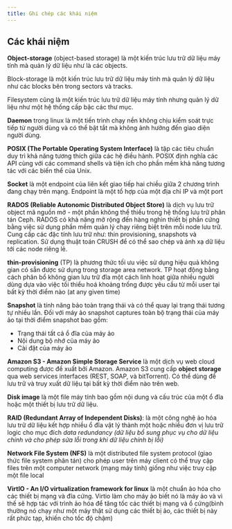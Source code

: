 ```yaml
---
title: Ghi chép các khái niệm
---
```


## Các khái niệm

<a name="object-storage"></a>

**Object-storage** (object-based storage) là một kiến trúc lưu trữ dữ liệu máy tính mà quản lý dữ liệu như là các objects.

Block-storage là một kiến trúc lưu trữ dữ liệu máy tính mà quản lý dữ liệu như các blocks bên trong sectors và tracks.

Filesystem cũng là một kiến trúc lưu trữ dữ liệu máy tính nhưng quản lý dữ liệu như một hệ thống cấp bậc các thư mục.

<a name="daemon"></a>

**Daemon** trong linux là một tiến trình chạy nền không chịu kiểm soát trực tiếp từ người dùng và có thể bật tắt mà không ảnh hưởng đến giao diện người dùng.

<a name="POSIX"></a>

**POSIX (The Portable Operating System Interface)** là tập các tiêu chuẩn duy trì khả năng tương thích giữa các hệ điều hành. POSIX định nghĩa các API cùng với các command shells và tiện ích cho phần mềm khả năng tương tác với các biến thể của Unix.

<a name="socket"></a>

**Socket** là một endpoint của liên kết giao tiếp hai chiều giữa 2 chương trình đang chạy trên mạng. Endpoint là một tổ hợp của một địa chỉ IP và một port

<a name="RADOS"></a>

**RADOS (Reliable Autonomic Distributed Object Store)** là dịch vụ lưu trữ object mã nguồn mở - một phần không thể thiếu trong hệ thống lưu trữ phân tán Ceph. RADOS có khả năng mở rộng đến hàng nghìn thiết bị phần cứng bằng việc sử dụng phần mềm quản lý chạy riêng biệt trên mỗi node lưu trữ. Cung cấp các đặc tính lưu trữ như: thin provisioning, snapshots và replication. Sử dụng thuật toán CRUSH để có thể sao chép và ánh xạ dữ liệu tới các node riêng lẻ.

<a name="thin-provisioned"></a>

**thin-provisioning** (TP) là phương thức tối ưu việc sử dụng hiệu quả không gian có sẵn được sử dụng trong storage area network. TP hoạt động bằng cách phân bổ không gian lưu trữ đĩa một cách linh hoạt giữa nhiều người dùng dựa vào việc tối thiểu hoá khoảng trống được yêu cầu từ mỗi user tại bất kỳ thời điểm nào (at any given time)

<a name="snapshots"></a>

**Snapshot** là tính năng bảo toàn trạng thái và có thể quay lại trạng thái tương tự nhiều lần. 
Đối với máy ảo snapshot captures toàn bộ trạng thái của máy ảo tại thời điểm snapshot bao gồm:
- Trạng thái tất cả ổ đĩa của máy ảo
- Nội dung bộ nhớ của máy ảo
- Cài đặt của máy ảo

<a name="amazons3"></a> 
**Amazon S3 - Amazon Simple Storage Service** là một dịch vụ web cloud computing được đề xuất bởi Amazon. Amazon S3 cung cấp **object storage** qua web services interfaces (REST, SOAP, và bitTorrent). Có thể dùng để lưu trữ và truy xuất dữ liệu tại bất kỳ thời điểm nào trên web.

<a name="openstack-swift"></a> 

<a name="disk-image"></a>

**Disk image** là một file máy tính bao gồm nội dung và cấu trúc của một ổ đĩa hoặc một thiết bị lưu trữ dữ liệu.

<a name="raid"></a>

**RAID (Redundant Array of Independent Disks)**: là một công nghệ ảo hóa lưu trữ dữ liệu kết hợp nhiều ổ đĩa vật lý thành một hoặc nhiều đơn vị lưu trữ logic cho mục đích *data redundancy (dữ liệu bổ sung phục vụ cho dữ liệu chính và cho phép sửa lỗi trong khi dữ liệu chính bị lỗi)* 

<a name="nfs"></a>

**Network File System (NFS)** là một distributed file system protocol (giao thức file system phân tán) cho phép user trên máy client có thể truy cập files trên một computer network (mạng máy tính) giống như việc truy cập một file local

<a name="virtio"></a>

**VirtIO - An I/O virtualization framework for linux** là một chuẩn ảo hóa cho các thiết bị mạng và đĩa cứng. Virtio làm cho máy ảo biết nó là máy ảo và vì thế sẽ hợp tác với trình ảo hóa để tăng tốc các thiết bị mạng và ổ cứng(bình thường nó chạy như một máy thật sử dụng các thiết bị ảo, các thiết bị này rất phức tạp, khiến cho tốc độ chậm)